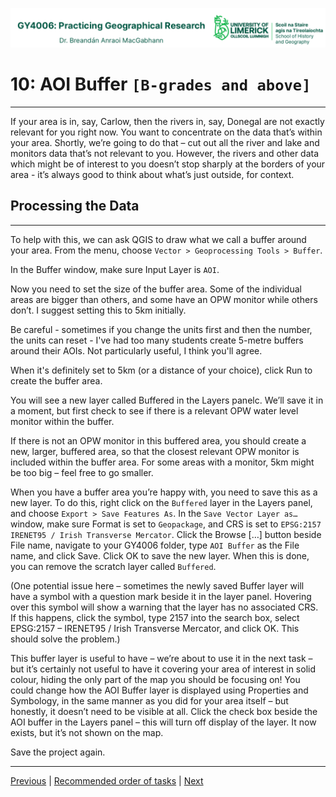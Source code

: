 ![UL Geography logo](../assets/images/GY4006_logo.png)

# 10: AOI Buffer ```[B-grades and above]```
___

If your area is in, say, Carlow, then the rivers in, say, Donegal are not exactly relevant for you right now. You want to concentrate on the data that’s within your area. Shortly, we’re going to do that – cut out all the river and lake and monitors data that’s not relevant to you. However, the rivers and other data which might be of interest to you doesn’t stop sharply at the borders of your area - it’s always good to think about what’s just outside, for context. 

## Processing the Data
___

To help with this, we can ask QGIS to draw what we call a buffer around your area. From the menu, choose ```Vector > Geoprocessing Tools > Buffer```. 

In the Buffer window, make sure Input Layer is ```AOI```.

Now you need to set the size of the buffer area. Some of the individual areas are bigger than others, and some have an OPW monitor while others don’t. I suggest setting this to 5km initially.

Be careful - sometimes if you change the units first and then the number, the units can reset - I've had too many students create 5-metre buffers around their AOIs. Not particularly useful, I think you'll agree.

When it's definitely set to 5km (or a distance of your choice), click Run to create the buffer area. 

You will see a new layer called Buffered in the Layers panelc. We’ll save it in a moment, but first check to see if there is a relevant OPW water level monitor within the buffer.

If there is not an OPW monitor in this buffered area, you should create a new, larger, buffered area, so that the closest relevant OPW monitor is included within the buffer area. For some areas with a monitor, 5km might be too big – feel free to go smaller.

When you have a buffer area you’re happy with, you need to save this as a new layer. To do this, right click on the ```Buffered``` layer in the Layers panel, and choose ```Export > Save Features As```. In the ```Save Vector Layer as…``` window, make sure Format is set to ```Geopackage```, and CRS is set to ```EPSG:2157 IRENET95 / Irish Transverse Mercator```. Click the Browse […] button beside File name, navigate to your GY4006 folder, type ```AOI Buffer``` as the File name, and click Save. Click OK to save the new layer. When this is done, you can remove the scratch layer called ```Buffered```.

(One potential issue here – sometimes the newly saved Buffer layer will have a symbol with a question mark beside it in the layer panel. Hovering over this symbol will show a warning that the layer has no associated CRS. If this happens, click the symbol, type 2157 into the search box, select EPSG:2157 – IRENET95 / Irish Transverse Mercator, and click OK. This should solve the problem.)

This buffer layer is useful to have – we’re about to use it in the next task – but it’s certainly not useful to have it covering your area of interest in solid colour, hiding the only part of the map you should be focusing on! You could change how the AOI Buffer layer is displayed using Properties and Symbology, in the same manner as you did for your area itself – but honestly, it doesn’t need to be visible at all. Click the check box beside the AOI buffer in the Layers panel – this will turn off display of the layer. It now exists, but it’s not shown on the map.

Save the project again.


___
[Previous](./09_AOI_symbology.md) | [Recommended order of tasks](./start.md#recommended-order-of-tasks) | [Next](./11_clipping_rivers_lakes.md)